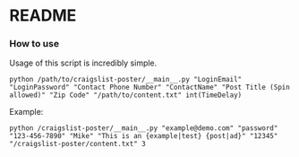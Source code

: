 # README #

### How to use ###

Usage of this script is incredibly simple.

```
python /path/to/craigslist-poster/__main__.py "LoginEmail" "LoginPassword" "Contact Phone Number" "ContactName" "Post Title (Spin allowed)" "Zip Code" "/path/to/content.txt" int(TimeDelay)
```

Example:
```
python /craigslist-poster/__main__.py "example@demo.com" "password" "123-456-7890" "Mike" "This is an {example|test} {post|ad}" "12345" "/craigslist-poster/content.txt" 3
```
